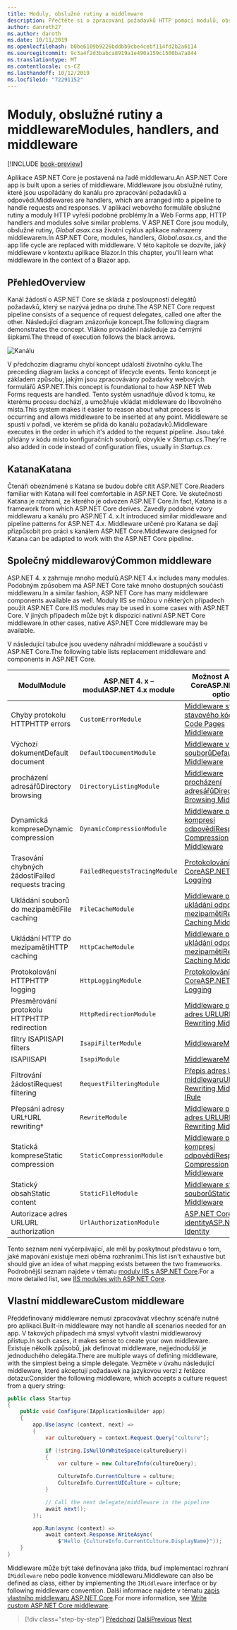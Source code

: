 ```yaml
---
title: Moduly, obslužné rutiny a middleware
description: Přečtěte si o zpracování požadavků HTTP pomocí modulů, obslužných rutin a middlewaru.
author: danroth27
ms.author: daroth
ms.date: 10/11/2019
ms.openlocfilehash: b0be6109b9226bddbb9cbe4cebf114fd2b2a6114
ms.sourcegitcommit: 9c3a4f2d3babca8919a1e490a159c1500ba7a844
ms.translationtype: MT
ms.contentlocale: cs-CZ
ms.lasthandoff: 10/12/2019
ms.locfileid: "72291152"
---
```

# <a name="modules-handlers-and-middleware"></a><span data-ttu-id="d1acf-103">Moduly, obslužné rutiny a middleware</span><span class="sxs-lookup"><span data-stu-id="d1acf-103">Modules, handlers, and middleware</span></span>

[!INCLUDE [book-preview](../../../includes/book-preview.md)]

<span data-ttu-id="d1acf-104">Aplikace ASP.NET Core je postavená na řadě middlewaru.</span><span class="sxs-lookup"><span data-stu-id="d1acf-104">An ASP.NET Core app is built upon a series of middleware.</span></span> <span data-ttu-id="d1acf-105">Middleware jsou obslužné rutiny, které jsou uspořádány do kanálu pro zpracování požadavků a odpovědí.</span><span class="sxs-lookup"><span data-stu-id="d1acf-105">Middlewares are handlers, which are arranged into a pipeline to handle requests and responses.</span></span> <span data-ttu-id="d1acf-106">V aplikaci webového formuláře obslužné rutiny a moduly HTTP vyřeší podobné problémy.</span><span class="sxs-lookup"><span data-stu-id="d1acf-106">In a Web Forms app, HTTP handlers and modules solve similar problems.</span></span> <span data-ttu-id="d1acf-107">V ASP.NET Core jsou moduly, obslužné rutiny, *Global.asax.cs*a životní cyklus aplikace nahrazeny middlewarem.</span><span class="sxs-lookup"><span data-stu-id="d1acf-107">In ASP.NET Core, modules, handlers, *Global.asax.cs*, and the app life cycle are replaced with middleware.</span></span> <span data-ttu-id="d1acf-108">V této kapitole se dozvíte, jaký middleware v kontextu aplikace Blazor.</span><span class="sxs-lookup"><span data-stu-id="d1acf-108">In this chapter, you'll learn what middleware in the context of a Blazor app.</span></span>

## <a name="overview"></a><span data-ttu-id="d1acf-109">Přehled</span><span class="sxs-lookup"><span data-stu-id="d1acf-109">Overview</span></span>

<span data-ttu-id="d1acf-110">Kanál žádostí o ASP.NET Core se skládá z posloupnosti delegátů požadavků, který se nazývá jedna po druhé.</span><span class="sxs-lookup"><span data-stu-id="d1acf-110">The ASP.NET Core request pipeline consists of a sequence of request delegates, called one after the other.</span></span> <span data-ttu-id="d1acf-111">Následující diagram znázorňuje koncept.</span><span class="sxs-lookup"><span data-stu-id="d1acf-111">The following diagram demonstrates the concept.</span></span> <span data-ttu-id="d1acf-112">Vlákno provádění následuje za černými šipkami.</span><span class="sxs-lookup"><span data-stu-id="d1acf-112">The thread of execution follows the black arrows.</span></span>

![Kanálu](media/middleware/request-delegate-pipeline.png)

<span data-ttu-id="d1acf-114">V předchozím diagramu chybí koncept událostí životního cyklu.</span><span class="sxs-lookup"><span data-stu-id="d1acf-114">The preceding diagram lacks a concept of lifecycle events.</span></span> <span data-ttu-id="d1acf-115">Tento koncept je základem způsobu, jakým jsou zpracovávány požadavky webových formulářů ASP.NET.</span><span class="sxs-lookup"><span data-stu-id="d1acf-115">This concept is foundational to how ASP.NET Web Forms requests are handled.</span></span> <span data-ttu-id="d1acf-116">Tento systém usnadňuje důvod k tomu, ke kterému procesu dochází, a umožňuje vkládat middleware do libovolného místa.</span><span class="sxs-lookup"><span data-stu-id="d1acf-116">This system makes it easier to reason about what process is occurring and allows middleware to be inserted at any point.</span></span> <span data-ttu-id="d1acf-117">Middleware se spustí v pořadí, ve kterém se přidá do kanálu požadavků.</span><span class="sxs-lookup"><span data-stu-id="d1acf-117">Middleware executes in the order in which it's added to the request pipeline.</span></span> <span data-ttu-id="d1acf-118">Jsou také přidány v kódu místo konfiguračních souborů, obvykle v *Startup.cs*.</span><span class="sxs-lookup"><span data-stu-id="d1acf-118">They're also added in code instead of configuration files, usually in *Startup.cs*.</span></span>

## <a name="katana"></a><span data-ttu-id="d1acf-119">Katana</span><span class="sxs-lookup"><span data-stu-id="d1acf-119">Katana</span></span>

<span data-ttu-id="d1acf-120">Čtenáři obeznámené s Katana se budou dobře cítit ASP.NET Core.</span><span class="sxs-lookup"><span data-stu-id="d1acf-120">Readers familiar with Katana will feel comfortable in ASP.NET Core.</span></span> <span data-ttu-id="d1acf-121">Ve skutečnosti Katana je rozhraní, ze kterého je odvozen ASP.NET Core.</span><span class="sxs-lookup"><span data-stu-id="d1acf-121">In fact, Katana is a framework from which ASP.NET Core derives.</span></span> <span data-ttu-id="d1acf-122">Zavedly podobné vzory middlewaru a kanálu pro ASP.NET 4. x.</span><span class="sxs-lookup"><span data-stu-id="d1acf-122">It introduced similar middleware and pipeline patterns for ASP.NET 4.x.</span></span> <span data-ttu-id="d1acf-123">Middleware určené pro Katana se dají přizpůsobit pro práci s kanálem ASP.NET Core.</span><span class="sxs-lookup"><span data-stu-id="d1acf-123">Middleware designed for Katana can be adapted to work with the ASP.NET Core pipeline.</span></span>

## <a name="common-middleware"></a><span data-ttu-id="d1acf-124">Společný middlewarový</span><span class="sxs-lookup"><span data-stu-id="d1acf-124">Common middleware</span></span>

<span data-ttu-id="d1acf-125">ASP.NET 4. x zahrnuje mnoho modulů.</span><span class="sxs-lookup"><span data-stu-id="d1acf-125">ASP.NET 4.x includes many modules.</span></span> <span data-ttu-id="d1acf-126">Podobným způsobem má ASP.NET Core také mnoho dostupných součástí middlewaru.</span><span class="sxs-lookup"><span data-stu-id="d1acf-126">In a similar fashion, ASP.NET Core has many middleware components available as well.</span></span> <span data-ttu-id="d1acf-127">Moduly IIS se můžou v některých případech použít ASP.NET Core.</span><span class="sxs-lookup"><span data-stu-id="d1acf-127">IIS modules may be used in some cases with ASP.NET Core.</span></span> <span data-ttu-id="d1acf-128">V jiných případech může být k dispozici nativní ASP.NET Core middleware.</span><span class="sxs-lookup"><span data-stu-id="d1acf-128">In other cases, native ASP.NET Core middleware may be available.</span></span>

<span data-ttu-id="d1acf-129">V následující tabulce jsou uvedeny náhradní middleware a součásti v ASP.NET Core.</span><span class="sxs-lookup"><span data-stu-id="d1acf-129">The following table lists replacement middleware and components in ASP.NET Core.</span></span>

|<span data-ttu-id="d1acf-130">Modul</span><span class="sxs-lookup"><span data-stu-id="d1acf-130">Module</span></span>                 |<span data-ttu-id="d1acf-131">ASP.NET 4. x – modul</span><span class="sxs-lookup"><span data-stu-id="d1acf-131">ASP.NET 4.x module</span></span>           |<span data-ttu-id="d1acf-132">Možnost ASP.NET Core</span><span class="sxs-lookup"><span data-stu-id="d1acf-132">ASP.NET Core option</span></span>|
|-----------------------|-----------------------------|-------------------|
|<span data-ttu-id="d1acf-133">Chyby protokolu HTTP</span><span class="sxs-lookup"><span data-stu-id="d1acf-133">HTTP errors</span></span>            |`CustomErrorModule`          |[<span data-ttu-id="d1acf-134">Middleware stránky stavového kódu</span><span class="sxs-lookup"><span data-stu-id="d1acf-134">Status Code Pages Middleware</span></span>](/aspnet/core/fundamentals/error-handling#usestatuscodepages)|
|<span data-ttu-id="d1acf-135">Výchozí dokument</span><span class="sxs-lookup"><span data-stu-id="d1acf-135">Default document</span></span>       |`DefaultDocumentModule`      |[<span data-ttu-id="d1acf-136">Middleware výchozích souborů</span><span class="sxs-lookup"><span data-stu-id="d1acf-136">Default Files Middleware</span></span>](/aspnet/core/fundamentals/static-files#serve-a-default-document)|
|<span data-ttu-id="d1acf-137">procházení adresářů</span><span class="sxs-lookup"><span data-stu-id="d1acf-137">Directory browsing</span></span>     |`DirectoryListingModule`     |[<span data-ttu-id="d1acf-138">Middleware procházení adresářů</span><span class="sxs-lookup"><span data-stu-id="d1acf-138">Directory Browsing Middleware</span></span>](/aspnet/core/fundamentals/static-files#enable-directory-browsing)|
|<span data-ttu-id="d1acf-139">Dynamická komprese</span><span class="sxs-lookup"><span data-stu-id="d1acf-139">Dynamic compression</span></span>    |`DynamicCompressionModule`   |[<span data-ttu-id="d1acf-140">Middleware pro kompresi odpovědí</span><span class="sxs-lookup"><span data-stu-id="d1acf-140">Response Compression Middleware</span></span>](/aspnet/core/performance/response-compression)|
|<span data-ttu-id="d1acf-141">Trasování chybných žádostí</span><span class="sxs-lookup"><span data-stu-id="d1acf-141">Failed requests tracing</span></span>|`FailedRequestsTracingModule`|[<span data-ttu-id="d1acf-142">Protokolování ASP.NET Core</span><span class="sxs-lookup"><span data-stu-id="d1acf-142">ASP.NET Core Logging</span></span>](/aspnet/core/fundamentals/logging/index#tracesource-provider)|
|<span data-ttu-id="d1acf-143">Ukládání souborů do mezipaměti</span><span class="sxs-lookup"><span data-stu-id="d1acf-143">File caching</span></span>           |`FileCacheModule`            |[<span data-ttu-id="d1acf-144">Middleware pro ukládání odpovědí do mezipaměti</span><span class="sxs-lookup"><span data-stu-id="d1acf-144">Response Caching Middleware</span></span>](/aspnet/core/performance/caching/middleware)|
|<span data-ttu-id="d1acf-145">Ukládání HTTP do mezipaměti</span><span class="sxs-lookup"><span data-stu-id="d1acf-145">HTTP caching</span></span>           |`HttpCacheModule`            |[<span data-ttu-id="d1acf-146">Middleware pro ukládání odpovědí do mezipaměti</span><span class="sxs-lookup"><span data-stu-id="d1acf-146">Response Caching Middleware</span></span>](/aspnet/core/performance/caching/middleware)|
|<span data-ttu-id="d1acf-147">Protokolování HTTP</span><span class="sxs-lookup"><span data-stu-id="d1acf-147">HTTP logging</span></span>           |`HttpLoggingModule`          |[<span data-ttu-id="d1acf-148">Protokolování ASP.NET Core</span><span class="sxs-lookup"><span data-stu-id="d1acf-148">ASP.NET Core Logging</span></span>](/aspnet/core/fundamentals/logging/index)|
|<span data-ttu-id="d1acf-149">Přesměrování protokolu HTTP</span><span class="sxs-lookup"><span data-stu-id="d1acf-149">HTTP redirection</span></span>       |`HttpRedirectionModule`      |[<span data-ttu-id="d1acf-150">Middleware pro přepis adres URL</span><span class="sxs-lookup"><span data-stu-id="d1acf-150">URL Rewriting Middleware</span></span>](/aspnet/core/fundamentals/url-rewriting)|
|<span data-ttu-id="d1acf-151">filtry ISAPI</span><span class="sxs-lookup"><span data-stu-id="d1acf-151">ISAPI filters</span></span>          |`IsapiFilterModule`          |[<span data-ttu-id="d1acf-152">Middleware</span><span class="sxs-lookup"><span data-stu-id="d1acf-152">Middleware</span></span>](/aspnet/core/fundamentals/middleware/index)|
|<span data-ttu-id="d1acf-153">ISAPI</span><span class="sxs-lookup"><span data-stu-id="d1acf-153">ISAPI</span></span>                  |`IsapiModule`                |[<span data-ttu-id="d1acf-154">Middleware</span><span class="sxs-lookup"><span data-stu-id="d1acf-154">Middleware</span></span>](/aspnet/core/fundamentals/middleware/index)|
|<span data-ttu-id="d1acf-155">Filtrování žádostí</span><span class="sxs-lookup"><span data-stu-id="d1acf-155">Request filtering</span></span>      |`RequestFilteringModule`     |[<span data-ttu-id="d1acf-156">Přepis adres URL IRule middlewaru</span><span class="sxs-lookup"><span data-stu-id="d1acf-156">URL Rewriting Middleware IRule</span></span>](/aspnet/core/fundamentals/url-rewriting#irule-based-rule)|
|<span data-ttu-id="d1acf-157">Přepsání adresy URL&#8224;</span><span class="sxs-lookup"><span data-stu-id="d1acf-157">URL rewriting&#8224;</span></span>   |`RewriteModule`              |[<span data-ttu-id="d1acf-158">Middleware pro přepis adres URL</span><span class="sxs-lookup"><span data-stu-id="d1acf-158">URL Rewriting Middleware</span></span>](/aspnet/core/fundamentals/url-rewriting)|
|<span data-ttu-id="d1acf-159">Statická komprese</span><span class="sxs-lookup"><span data-stu-id="d1acf-159">Static compression</span></span>     |`StaticCompressionModule`    |[<span data-ttu-id="d1acf-160">Middleware pro kompresi odpovědí</span><span class="sxs-lookup"><span data-stu-id="d1acf-160">Response Compression Middleware</span></span>](/aspnet/core/performance/response-compression)|
|<span data-ttu-id="d1acf-161">Statický obsah</span><span class="sxs-lookup"><span data-stu-id="d1acf-161">Static content</span></span>         |`StaticFileModule`           |[<span data-ttu-id="d1acf-162">Middleware statických souborů</span><span class="sxs-lookup"><span data-stu-id="d1acf-162">Static File Middleware</span></span>](/aspnet/core/fundamentals/static-files)|
|<span data-ttu-id="d1acf-163">Autorizace adres URL</span><span class="sxs-lookup"><span data-stu-id="d1acf-163">URL authorization</span></span>      |`UrlAuthorizationModule`     |[<span data-ttu-id="d1acf-164">ASP.NET Core identity</span><span class="sxs-lookup"><span data-stu-id="d1acf-164">ASP.NET Core Identity</span></span>](/aspnet/core/security/authentication/identity)|

<span data-ttu-id="d1acf-165">Tento seznam není vyčerpávající, ale měl by poskytnout představu o tom, jaké mapování existuje mezi oběma rozhraními.</span><span class="sxs-lookup"><span data-stu-id="d1acf-165">This list isn't exhaustive but should give an idea of what mapping exists between the two frameworks.</span></span> <span data-ttu-id="d1acf-166">Podrobnější seznam najdete v tématu [moduly IIS s ASP.NET Core](/aspnet/core/host-and-deploy/iis/modules).</span><span class="sxs-lookup"><span data-stu-id="d1acf-166">For a more detailed list, see [IIS modules with ASP.NET Core](/aspnet/core/host-and-deploy/iis/modules).</span></span>

## <a name="custom-middleware"></a><span data-ttu-id="d1acf-167">Vlastní middleware</span><span class="sxs-lookup"><span data-stu-id="d1acf-167">Custom middleware</span></span>

<span data-ttu-id="d1acf-168">Předdefinovaný middleware nemusí zpracovávat všechny scénáře nutné pro aplikaci.</span><span class="sxs-lookup"><span data-stu-id="d1acf-168">Built-in middleware may not handle all scenarios needed for an app.</span></span> <span data-ttu-id="d1acf-169">V takových případech má smysl vytvořit vlastní middlewarový přístup.</span><span class="sxs-lookup"><span data-stu-id="d1acf-169">In such cases, it makes sense to create your own middleware.</span></span> <span data-ttu-id="d1acf-170">Existuje několik způsobů, jak definovat middleware, nejjednodušší je jednoduchého delegáta.</span><span class="sxs-lookup"><span data-stu-id="d1acf-170">There are multiple ways of defining middleware, with the simplest being a simple delegate.</span></span> <span data-ttu-id="d1acf-171">Vezměte v úvahu následující middleware, které akceptují požadavek na jazykovou verzi z řetězce dotazu:</span><span class="sxs-lookup"><span data-stu-id="d1acf-171">Consider the following middleware, which accepts a culture request from a query string:</span></span>

```csharp
public class Startup
{
    public void Configure(IApplicationBuilder app)
    {
        app.Use(async (context, next) =>
        {
            var cultureQuery = context.Request.Query["culture"];

            if (!string.IsNullOrWhiteSpace(cultureQuery))
            {
                var culture = new CultureInfo(cultureQuery);

                CultureInfo.CurrentCulture = culture;
                CultureInfo.CurrentUICulture = culture;
            }

            // Call the next delegate/middleware in the pipeline
            await next();
        });

        app.Run(async (context) =>
            await context.Response.WriteAsync(
                $"Hello {CultureInfo.CurrentCulture.DisplayName}"));
    }
}
```

<span data-ttu-id="d1acf-172">Middleware může být také definována jako třída, buď implementací rozhraní `IMiddleware` nebo podle konvence middlewaru.</span><span class="sxs-lookup"><span data-stu-id="d1acf-172">Middleware can also be defined as class, either by implementing the `IMiddleware` interface or by following middleware convention.</span></span> <span data-ttu-id="d1acf-173">Další informace najdete v tématu [zápis vlastního middlewaru ASP.NET Core](/aspnet/core/fundamentals/middleware/write).</span><span class="sxs-lookup"><span data-stu-id="d1acf-173">For more information, see [Write custom ASP.NET Core middleware](/aspnet/core/fundamentals/middleware/write).</span></span>

>[!div class="step-by-step"]
><span data-ttu-id="d1acf-174">[Předchozí](data.md)
>[Další](config.md)</span><span class="sxs-lookup"><span data-stu-id="d1acf-174">[Previous](data.md)
[Next](config.md)</span></span>
